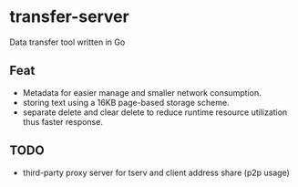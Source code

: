 # transfer-server

Data transfer tool written in Go

## Feat

- Metadata for easier manage and smaller network consumption.
- storing text using a 16KB page-based storage scheme.
- separate delete and clear delete to reduce runtime resource utilization thus faster response.

## TODO

- third-party proxy server for tserv and client address share (p2p usage)
